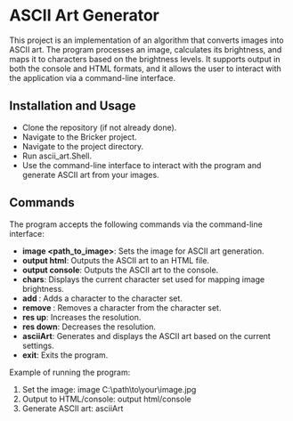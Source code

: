 # ASCII Art Generator

This project is an implementation of an algorithm that converts images into ASCII art.
The program processes an image, calculates its brightness, and maps it to characters based on the brightness levels.
It supports output in both the console and HTML formats, and it allows the user to interact with the application via a command-line interface.

## Installation and Usage

- Clone the repository (if not already done).
- Navigate to the Bricker project.
- Navigate to the project directory.
- Run ascii_art.Shell.
- Use the command-line interface to interact with the program and generate ASCII art from your images.

## Commands
The program accepts the following commands via the command-line interface:

- **image <path_to_image>**: Sets the image for ASCII art generation.
- **output html**: Outputs the ASCII art to an HTML file.
- **output console**: Outputs the ASCII art to the console.
- **chars**: Displays the current character set used for mapping image brightness.
- **add <character>**: Adds a character to the character set.
- **remove <character>**: Removes a character from the character set.
- **res up**: Increases the resolution.
- **res down**: Decreases the resolution.
- **asciiArt**: Generates and displays the ASCII art based on the current settings.
- **exit**: Exits the program.


Example of running the program:
1. Set the image:
   image C:\path\to\your\image.jpg
2. Output to HTML/console:
   output html/console
3. Generate ASCII art:
   asciiArt


